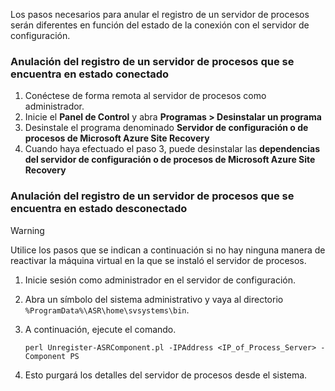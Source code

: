 Los pasos necesarios para anular el registro de un servidor de procesos serán diferentes en función del estado de la conexión con el servidor de configuración.

### <a name="unregister-a-process-server-that-is-in-a-connected-state"></a>Anulación del registro de un servidor de procesos que se encuentra en estado conectado

1. Conéctese de forma remota al servidor de procesos como administrador.
2. Inicie el **Panel de Control** y abra **Programas > Desinstalar un programa**
3. Desinstale el programa denominado **Servidor de configuración o de procesos de Microsoft Azure Site Recovery**
4. Cuando haya efectuado el paso 3, puede desinstalar las **dependencias del servidor de configuración o de procesos de Microsoft Azure Site Recovery**

### <a name="unregister-a-process-server-that-is-in-a-disconnected-state"></a>Anulación del registro de un servidor de procesos que se encuentra en estado desconectado

> [!WARNING]
> Utilice los pasos que se indican a continuación si no hay ninguna manera de reactivar la máquina virtual en la que se instaló el servidor de procesos.

1. Inicie sesión como administrador en el servidor de configuración.
2. Abra un símbolo del sistema administrativo y vaya al directorio `%ProgramData%\ASR\home\svsystems\bin`.
3. A continuación, ejecute el comando.

    ```
    perl Unregister-ASRComponent.pl -IPAddress <IP_of_Process_Server> -Component PS
    ```
4. Esto purgará los detalles del servidor de procesos desde el sistema.
